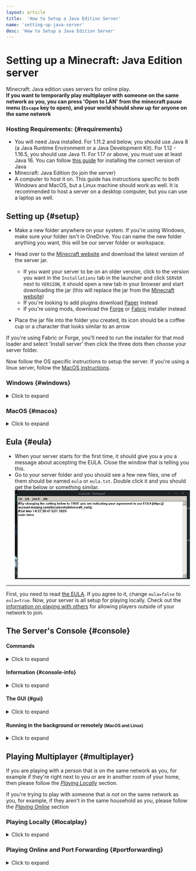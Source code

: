 ```yaml
---
layout: article
title:  'How to Setup a Java Edition Server'
name: 'setting-up-java-server'
desc: 'How to Setup a Java Edition Server'
---
```


# Setting up a Minecraft: Java Edition server

Minecraft: Java edition uses servers for online play.
<br>**If you want to temporarily play multiplayer with someone on the same network as you, you can press 'Open to LAN' from the minecraft pause menu (`Escape` key to open), and your world should show up for anyone on the same network**

### Hosting Requirements: {#requirements}

* You will need Java installed. For 1.11.2 and below, you should use Java 8 (a Java Runtime Environment or a Java Development Kit). For 1.12 - 1.16.5, you should use Java 11. For 1.17 or above, you must use at least Java 16. You can follow [this guide](/help/installing-java/) for installing the correct version of Java
* Minecraft: Java Edition (to join the server)
* A computer to host it on. This guide has instructions specific to both Windows and MacOS, but a Linux machine should work as well. It is recommended to host a server on a desktop computer, but you can use a laptop as well.

## Setting up {#setup}
* Make a new folder anywhere on your system. If you're using Windows, make sure your folder isn't in OneDrive. You can name the new folder anything you want, this will be our server folder or workspace.
* Head over to the [Minecraft website](https://www.minecraft.net/en-us/download/server) and download the latest version of the server jar.
	* If you want your server to be on an older version, click to the version you want in the `Installations` tab in the launcher and click `SERVER` next to `VERSION`, it should open a new tab in your browser and start downloading the jar (this will replace the jar from the [Minecraft website](https://www.minecraft.net/en-us/download/server))
	* If you're looking to add plugins download [Paper](https://papermc.io/) instead 
	* If you're using mods, download the [Forge](https://files.minecraftforge.net/maven/net/minecraftforge/forge/) or [Fabric](https://fabricmc.net/use/?page=server) installer instead

* Place the jar file into the folder you created, its icon should be a coffee cup or a character that looks similar to an arrow

If you're using Fabric or Forge, you'll need to run the installer for that mod loader and select 'Install server' then click the three dots then choose your server folder.

Now follow the OS specific instructions to setup the server. If you're using a linux server, follow the [MacOS instructions](#macos).


### Windows {#windows}
<details>
	<summary>Click to expand</summary>

{{ "
* Copy the *entire* name of the jar file you downloaded then go to [startmc](https://startmc.sh/) and paste your jar name in the `Server filename` field, be sure to add `.jar` to the end of pasted text in the field if it wasn't already there.
* Click the drop down box called `Script type` and choose `Basic (Windows)`.
* Click the `RAM amount` text box and input how much RAM you want your server to have access to with a 'G' at the end. For example, '3G'.
* Click the disk emoji next to 'Generate' and the text field below that should have text similar to this, copy the that text.
	```
	set JAVA=java
	set JAR=server.jar
	set RAM=3G
	set FLAGS=-XX:+UseG1GC -XX:+ParallelRefProcEnabled -XX:MaxGCPauseMillis=200 -XX:+UnlockExperimentalVMOptions -XX:+DisableExplicitGC -XX:+AlwaysPreTouch -XX:G1NewSizePercent=30 -XX:G1MaxNewSizePercent=40 -XX:G1HeapRegionSize=8M -XX:G1ReservePercent=20 -XX:G1HeapWastePercent=5 -XX:G1MixedGCCountTarget=4 -XX:InitiatingHeapOccupancyPercent=15 -XX:G1MixedGCLiveThresholdPercent=90 -XX:G1RSetUpdatingPauseTimePercent=5 -XX:SurvivorRatio=32 -XX:+PerfDisableSharedMem -XX:MaxTenuringThreshold=1 -Daikars.new.flags=true -Dusing.aikars.flags=https://mcflags.emc.gs

	echo Starting server...
	%JAVA% -Xmx%RAM% -Xms%RAM% %FLAGS% -jar %JAR% --nogui
	``` 
* Open Notepad and paste the text you copied from startmc, add `pause` to a new line below the text you just pasted and (optionally) remove the `echo "Starting server..."` line.
* Click `File` in the top left of Notepad and click `Save As...`.
* Go to the folder that contains your server, change the filetype to 'all' and name the file `start.bat` **There must to be a .bat at the end of the file name**, 
* Run it, you will see a command prompt window show up and tell you that you have to agree to the EULA to start the server. Once you've agreed to the [EULA](#eula), your server should start and you should have be able to type commands in the [console](#console).
" | markdownify }}

</details>

### MacOS {#macos}
<details>
	<summary>Click to expand</summary>

{{ "
* Open TextEdit and create a new document. If you see markdown tools at the top of the text document, press <strong>shift-cmd-t</strong> to hide them.
* Copy the *entire* name of the jar file you downloaded then go to [startmc](https://startmc.sh/) and paste your jar name in the `Server filename` field, be sure to add `.jar` to the end of pasted text in the field if it wasn't already there.
* Click the drop down box called `Script type` and choose `Basic`.
* Click the `RAM amount` text box and input how much RAM you want your server to have access to with a 'G' at the end. For example, '3G'.
* Click the disk emoji next to 'Generate' and the text field below that should have text similar to this, copy the that text. 
	```sh
	#!/bin/bash

	JAVA="java"
	JAR="server.jar"
	RAM="3G"
	FLAGS="-XX:+UseG1GC -XX:+ParallelRefProcEnabled -XX:MaxGCPauseMillis=200 -XX:+UnlockExperimentalVMOptions -XX:+DisableExplicitGC -XX:+AlwaysPreTouch -XX:G1NewSizePercent=30 -XX:G1MaxNewSizePercent=40 -XX:G1HeapRegionSize=8M -XX:G1ReservePercent=20 -XX:G1HeapWastePercent=5 -XX:G1MixedGCCountTarget=4 -XX:InitiatingHeapOccupancyPercent=15 -XX:G1MixedGCLiveThresholdPercent=90 -XX:G1RSetUpdatingPauseTimePercent=5 -XX:SurvivorRatio=32 -XX:+PerfDisableSharedMem -XX:MaxTenuringThreshold=1 -Daikars.new.flags=true -Dusing.aikars.flags=https://mcflags.emc.gs"

	echo "Starting server..."
	${JAVA} -Xmx${RAM} -Xms${RAM} ${FLAGS} -jar ${JAR} --nogui
	```
* Optionally, remove the `echo "Starting server..."` line.
* Now, press <strong>cmd-s</strong> and navigate to your server folder and name the file `start.command` (or `start.sh` if you're on Linux). Make sure it does not save as `start.command.txt`.
* Now go to your workspace folder and double click the `start.command` (or `start.sh`) file to run it. You should see a terminal open. Once you've agreed to the [EULA](#eula), your server should start and you should have be able to type commands in the [console](#console).
	* Should a message saying `Permission denied` appear, open a new terminal and run `chmod +x ` (space required), then drag your `start.command` (or `start.sh`) file into the terminal window, press 'enter' and try running the start file again
" | markdownify }}
</details>

## Eula {#eula}
* When your server starts for the first time, it should give you a you a message about accepting the EULA. Close the window that is telling you this.
* Go to your server folder and you should see a few new files, one of them should be named `eula` or `eula.txt`. Double click it and you should get the below or something similar.
![Eula](/static/images/help/setting-up-server/eula.png)

---

First, you need to read [the EULA](https://account.mojang.com/documents/minecraft_eula). If you agree to it, change `eula=false` to `eula=true`. Now, your server is all setup for playing locally. Check out the [information on playing with others](#multiplayer) for allowing players outside of your network to join.


## The Server's Console {#console}

#### Commands
<details>
	<summary>Click to expand</summary>

{{ "

You can run commands like `/op` or `/gamemode` in it and it will tell you what the server is thinking and/or doing. When executing commands, make sure you do not include the `/` in front of the command, it will not work. You may want to run `op <yourusername>` so you can run commands in-game.

You can communicate with in game players from the console using `say`, and you can private message them with `msg`, but they won't be able to reply

##### Stopping the server
" | markdownify }}
<details>
	<summary>Click to expand</summary>

{{ "
While using the vanilla server software, the best way to stop a server is to run `save-all` then `stop` once the world is saved to ensure the world is saved correctly. If for some reason you cannot use commands, for instance if the server is running too slow to register them, you can force stop the server by either using <strong>ctrl+c</strong> or closing the terminal window.
" | markdownify }}
</details>


</details>

#### Information {#console-info}
<details>
	<summary>Click to expand</summary>

{{ "

The console will also display information about how the server is running, if it is running too slow, it will show 'Can't keep up!', and it also shows commands that are executed by ops and the game chat
" | markdownify }}
</details>



#### The GUI {#gui}
<details>
	<summary>Click to expand</summary>

{{ "

You may have noticed earlier that the start command contains `-nogui`, this prevents the server's visual interface from displaying. If you would like to view your server's GUI, at the expense of some performance, you can remove the `-nogui` part of the command. The gui displays information about the RAM used in the top left, below that is a list of online players, and on the right is the console. You can type commands into the box at the bottom, and you can see the [console information section](#console-info)
" | markdownify }}
</details>

#### Running in the background or remotely <small>(MacOS and Linux)</small>
<details>
	<summary>Click to expand</summary>

{{ "

If you plan on leaving your server online for long periods of time, you may find it annoying to constantly have a console open. There is a utility called 'screen' that can help with this. 
* To check if you have screen installed, you can run `screen -v` in your terminal, if it outputs a version number, that means it's installed. 
	* If screen is not installed, install it with your package manager
* To start your server with screen, type `screen -S Minecraft_Server`, then a space, then drag your file into the terminal. 
* To detach the server and have it run in the background, press **cmd-a**, then release and press **d**. Your terminal should say `[detached]`.
* To access the server's console later, run `screen -r Minecraft_Server`.

You can also use this to access a server over SSH.

" | markdownify }}
</details>


## Playing Multiplayer {#multiplayer}
If you are playing with a person that *is* on the same network as you, for example if they're right next to you or are in another room of your home, then please follow the [*Playing Locally*](#localplay) section. 

If you're trying to play with someone that *is not* on the same network as you, for example, if they aren't in the same household as you, please follow the [*Playing Online*](#portforwarding) section

### Playing Locally {#localplay}
<details>
	<summary>Click to expand</summary>

{{ "

**Windows Only**
In order for them to join you, you will need to find your local IP. You can think of your IP as a join code or friend code used to access the server<br>
* Open command prompt and in the command prompt type 'ipconfig'. Press 'enter' and look for something like:<br>
`IPv4 Address.......: XXX.XXX.X.X` <br>
Example Image:<br>
![Example](/static/images/help/setting-up-server/ipconfig.png)<br>

---

This is the IP that people will use to connect to the server locally.
Start up the server and then tell them to click 'Add a new server' or 'Direct Connect'
* For 'Add a new server' the name can be anything but the IP needs to be your IPv4 address, so tell them to put that there. Click finish and then double click the server and they have connected

* For 'Direct connect' tell them to put your IPv4 into the ip box and click connect

If you want to connect to the server on your own computer then do the above but instead use 'localhost' as the IP

" | markdownify }}
</details>

### Playing Online and Port Forwarding {#portforwarding}

<details>
  <summary>Click to expand</summary>

{{ "
<br>

**Most of the instructions here are for generic routers. They might not work for yours**<br>

If you would like router specific instructions, you can use [portforward.com](https://portforward.com/router.htm), which has instructions for specific routers. Follow along with the guide, and you can use this site to know exactly where each button is
There will be ads telling you to download files and programs, **do not click on them**.
When ads pop up, either ignore them or press the close button in the top right if they are full screen ads.
<br>

### Instructions

* You will need to get the IP address of the computer that you're hosting on as well as your router's <br>

* Open command prompt and type 'ipconfig' then press 'enter' and look for:<br>

	`IPv4 Address.......: XXX.XXX.X.X`<br>
	and<br>
	`Default Gateway.....:XXX.XXX.XXX.XXX`<br>
	Example Image:
![Example](/static/images/help/setting-up-server/ipconfig.png)


---




* The first one is your local IP address
* The second one is your router's IP Address

**If you have problems during this section, it's recommended you search how to portforward online or ask your ISP for help. Some ISPs hide the options or don't allow portforwarding**
Should your ISP not allow port forwarding, you can use a program like [ngrok](https://ngrok.com/) or [playit.gg](https://playit.gg/guides/minecraft/)

Open up your web browser and type the IP address for your router and you should get a login box.

* If you were unable to find your router's IP Address, you can also try visiting these common router IPs: 
	* [192.168.0.1](https://192.168.0.1)
	* [192.168.1.1](https://192.168.1.1)
	* [10.0.0.1](https://10.0.0.1)



Look at the back of your router or search for the router online and find the username and password. `admin` is a popular default username and password.


* **Make sure that the 'Protocol' or 'Service Type' is either 'TCP/UDP' or 'BOTH'.**
	* If you do not have this option then do the step twice, one in TCP and one on UDP

Add a service name if required, save, and test your server by connecting with `localhost` (if you're hosting on the computer you're testing it on) 

* Sign in and find 'Port Forwarding', 'Firewall', or 'Virtual servers'
* Click 'Add', then put the IP address you got from earlier in 'IPv4 Address' or 'IP address'
In the 'Outbound Port' and 'Inbound port' or 'Start port' and 'end port' put '25565'

As the final step to allow people outside your network to join, you will need to give them your public IP address, which you can find [here](https://duckduckgo.com/?q=what+is+my+ip). They can put the IP (which will look like `XXX.XXX.XXX.XXX`), into the server address box or the direct connection box.

###### Addresses to connect with:
* If you are hosting and playing on the same device, use `localhost`
* To connect while on the network, for instance if you're in the same house, use the [local IP address](#localplay)
* To connect from outside the network, for instance, with your friend who is not at your house, use your [public IP address](https://duckduckgo.com/?q=what+is+my+ip)

" | markdownify }}

</details>
